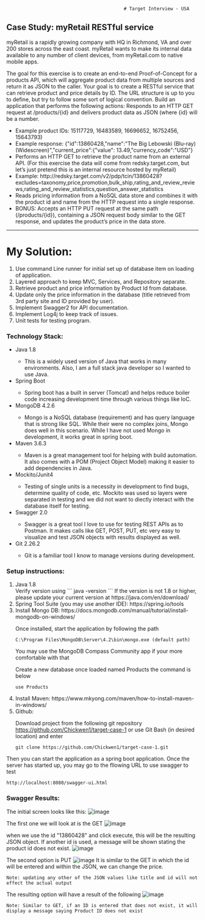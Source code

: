                                                # Target Interview - USA

## __Case Study:  myRetail RESTful service__

myRetail is a rapidly growing company with HQ in Richmond, VA and over 200 stores across the east coast. myRetail wants to make its internal data available to any number of client devices, from myRetail.com to native mobile apps. 

The goal for this exercise is to create an end-to-end Proof-of-Concept for a products API, which will aggregate product data from multiple sources and return it as JSON to the caller. 
Your goal is to create a RESTful service that can retrieve product and price details by ID. The URL structure is up to you to define, but try to follow some sort of logical convention.
Build an application that performs the following actions: 
Responds to an HTTP GET request at /products/{id} and delivers product data as JSON (where {id} will be a number. 

<ul>
	<li>Example product IDs: 15117729, 16483589, 16696652, 16752456, 15643793) 
	<li>Example response: {"id":13860428,"name":"The Big Lebowski (Blu-ray) (Widescreen)","current_price":{"value": 13.49,"currency_code":"USD"}</li>
	<li>Performs an HTTP GET to retrieve the product name from an external API. (For this exercise the data will come from redsky.target.com, but let’s just pretend this is an internal resource hosted by myRetail)</li>
	<li>Example: http://redsky.target.com/v2/pdp/tcin/13860428?excludes=taxonomy,price,promotion,bulk_ship,rating_and_review_reviews,rating_and_review_statistics,question_answer_statistics</li>
	<li>Reads pricing information from a NoSQL data store and combines it with the product id and name from the HTTP request into a single response.</li>
	<li>BONUS: Accepts an HTTP PUT request at the same path (/products/{id}), containing a JSON request body similar to the GET response, and updates the product’s price in the data store.</li>
</ul>

*********************************************************************************************************************************

# __My Solution:__

<ol>
	<li>Use command Line runner for initial set up of database item on loading of application.</li>
	<li>Layered approach to keep MVC, Services, and Repository separate.</li>
  	<li>Retrieve product and price information by Product Id from database.</li>
  	<li>Update only the price information in the database (title retrieved from 3rd party site and ID provided by user).</li>
  	<li>Implement Swagger2 for API documentation.</li>
	<li>Implement Log4j to keep track of issues.</li>
	<li>Unit tests for testing program.</li>
</ol>

### __Technology Stack:__

<ul>
	<li>Java 1.8</li>
	<ul>
		<li>This is a widely used version of Java that works in many environments. Also, I am a full stack java developer so I wanted to use Java.</li>
	</ul>
	<li>Spring Boot</li>
	<ul>
		<li>Spring boot has a built in server (Tomcat) and helps reduce boiler code increasing development time through various things like IoC.</li>
	</ul>
	<li>MongoDB 4.2.6</li>
	<ul>
		<li>Mongo is a NoSQL database (requirement) and has query language that is strong like SQL. While their were no complex joins, Mongo does well in this scenario. While I have not used Mongo in development, it works great in spring boot.</li>
	</ul>
	<li>Maven 3.6.3</li>
	<ul>
		<li>Maven is a great management tool for helping with build automation. It also comes with a POM (Project Object Model) making it easier to add dependencies in Java.</li>
	</ul>
	<li>Mockito/Junit4</li>
	<ul>
		<li>Testing of single units is a necessity in development to find bugs, determine quality of code, etc. Mockito was used so layers were separated in testing and we did not want to diectly interact with the database itself for testing.</li>
	</ul>
	<li>Swagger 2.0</li>
	<ul>
		<li>Swagger is a great tool I love to use for testing REST APIs as to Postman. It makes calls like GET, POST, PUT, etc very easy to visualize and test JSON objects with results displayed as well.</li>
	</ul>
	<li>Git 2.26.2</li>
	<ul>
		<li>Git is a familiar tool I know to manage versions during development.</li>
	</ul>
</ul>

### __Setup instructions:__
<ol type="1">
<li>Java 1.8</li>
	Verify version using 
```
java -version
```
If the version is not 1.8 or higher, please update your current version at https://java.com/en/download/</li>
<li>Spring Tool Suite (you may use another IDE): https://spring.io/tools
<li>Install Mongo DB: https://docs.mongodb.com/manual/tutorial/install-mongodb-on-windows/</li>

Once installed, start the application by following the path
```
C:\Program Files\MongoDB\Server\4.2\bin\mongo.exe (default path)
```
You may use the MongoDB Compass Community app if your more comfortable with that

Create a new database once loaded named Products the command is below
```
use Products
```
<li>Install Maven: https://www.mkyong.com/maven/how-to-install-maven-in-windows/</li> 
<li>Github:</li>

Download project from the following git repository
https://github.com/Chickwen1/target-case-1 or use Git Bash (in desired location) and enter
```
git clone https://github.com/Chickwen1/target-case-1.git
```
</ol>

Then you can start the application as a spring boot application. Once the server has started up, you may go to the fllowing URL to use swagger to test
```
http://localhost:8080/swagger-ui.html
```

### __Swagger Results:__

The initial screen looks like this:
![image](https://raw.githubusercontent.com/Chickwen1/target-case-1/master/images/swagger1.PNG)

The first one we will look at is the GET
![image](https://raw.githubusercontent.com/Chickwen1/target-case-1/master/images/swagger2.PNG)

when we use the id "13860428" and click execute, this will be the resulting JSON object. If another id is used, a message will be shown stating the product id does not exist.
![image](https://raw.githubusercontent.com/Chickwen1/target-case-1/master/images/swagger5.PNG)

The second option is PUT
![image](https://raw.githubusercontent.com/Chickwen1/target-case-1/master/images/swagger3.PNG)
It is similar to the GET in which the id will be entered and within the JSON, we can change the price.
``` 
Note: updating any other of the JSON values like title and id will not effect the actual output
```

The resulting option will have a result of the following
![image](https://raw.githubusercontent.com/Chickwen1/target-case-1/master/images/swagger4.PNG)
```
Note: Similar to GET, if an ID is entered that does not exist, it will display a message saying Product ID does not exist
```